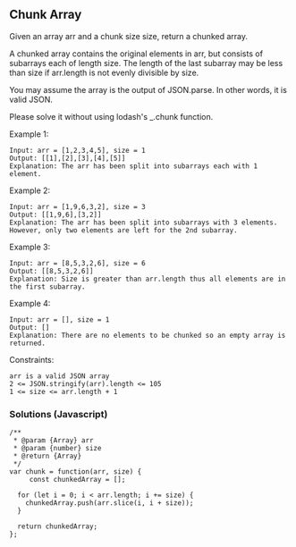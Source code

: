 ## Chunk Array
Given an array arr and a chunk size size, return a chunked array.

A chunked array contains the original elements in arr, but consists of subarrays each of length size. The length of the last subarray may be less than size if arr.length is not evenly divisible by size.

You may assume the array is the output of JSON.parse. In other words, it is valid JSON.

Please solve it without using lodash's _.chunk function.

Example 1:
```
Input: arr = [1,2,3,4,5], size = 1
Output: [[1],[2],[3],[4],[5]]
Explanation: The arr has been split into subarrays each with 1 element.
```
Example 2:
```
Input: arr = [1,9,6,3,2], size = 3
Output: [[1,9,6],[3,2]]
Explanation: The arr has been split into subarrays with 3 elements. However, only two elements are left for the 2nd subarray.
```
Example 3:
```
Input: arr = [8,5,3,2,6], size = 6
Output: [[8,5,3,2,6]]
Explanation: Size is greater than arr.length thus all elements are in the first subarray.
```
Example 4:
```
Input: arr = [], size = 1
Output: []
Explanation: There are no elements to be chunked so an empty array is returned.
```
Constraints:
```
arr is a valid JSON array
2 <= JSON.stringify(arr).length <= 105
1 <= size <= arr.length + 1
```
### Solutions (Javascript)
```
/**
 * @param {Array} arr
 * @param {number} size
 * @return {Array}
 */
var chunk = function(arr, size) {
     const chunkedArray = [];

  for (let i = 0; i < arr.length; i += size) {
    chunkedArray.push(arr.slice(i, i + size));
  }

  return chunkedArray;
};
```